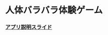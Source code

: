 # 人体バラバラ体験ゲーム
### [アプリ説明スライド](https://docs.google.com/presentation/d/11MnO_OHsu39Hszwtwn_dbMJOi5ghrAdx/edit?usp=drive_link&ouid=103682370325902425252&rtpof=true&sd=true)
